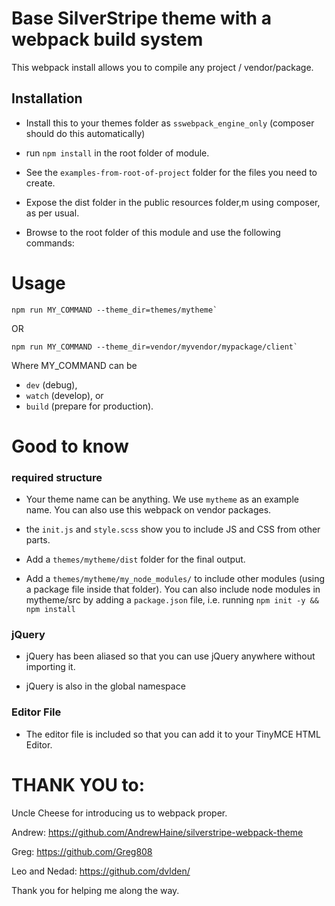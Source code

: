 # Base SilverStripe theme with a webpack build system

This webpack install allows you to compile any project / vendor/package.

## Installation

 - Install this to your themes folder as `sswebpack_engine_only` (composer should do this automatically)

 - run `npm install` in the root folder of module.

 - See the `examples-from-root-of-project` folder for the files you need to create.

 - Expose the dist folder in the public resources folder,m using composer, as per usual.

 - Browse to the root folder of this module and use the following commands:

# Usage
```
npm run MY_COMMAND --theme_dir=themes/mytheme`
```
OR
```
npm run MY_COMMAND --theme_dir=vendor/myvendor/mypackage/client`
```
Where MY_COMMAND can be
 - `dev` (debug),
 - `watch` (develop), or
 - `build` (prepare for production).



# Good to know

### required structure

 - Your theme name can be anything.  We use `mytheme` as an example name.  You can also use this webpack on vendor packages.

 - the `init.js` and `style.scss` show you to include JS and CSS from other parts.

 - Add a `themes/mytheme/dist` folder for the final output.

 - Add a `themes/mytheme/my_node_modules/` to include other modules (using a package file inside that folder).
   You can also include node modules in mytheme/src by adding a `package.json` file, i.e.
   running `npm init -y && npm install`

### jQuery

- jQuery has been aliased so that you can use jQuery anywhere without importing it.

- jQuery is also in the global namespace

### Editor File

- The editor file is included so that you can add it to your TinyMCE HTML Editor.

# THANK YOU to:

Uncle Cheese for introducing us to webpack proper.

Andrew:
https://github.com/AndrewHaine/silverstripe-webpack-theme

Greg:
https://github.com/Greg808

Leo and Nedad:
https://github.com/dvlden/

Thank you for helping me along the way.
